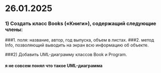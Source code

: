 # 26.01.2025
### 1) Создать класс Books («Книги»), содержащий следующие члены:
 ###1. поля: название, автор, год выпуска, объем в листах.
 ###2. метод Info, позволяющий выводить на экран всю информацию об объекте.
 
 ###2) Добавить UML-диаграмму классов Book и Program.
 #### я не совсем понял что такое UML-диаграмма
